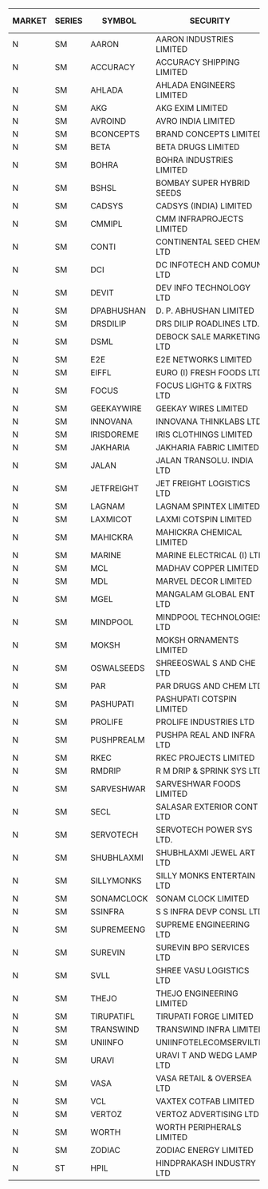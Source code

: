 


| MARKET | SERIES | SYMBOL | SECURITY | PREV CL PR | OPEN PRICE | HIGH PRICE | LOW PRICE | CLOSE PRICE | NET TRDVAL | NET TRDQTY | CORP IND | HI 52 WK | LO 52 WK |
| ----- | ----- | ----- | ----- | ----- | ----- | ----- | ----- | ----- | ----- | ----- | ----- | ----- | ----- |
| N | SM | AARON | AARON INDUSTRIES LIMITED | 48.75 | 48.60 | 48.60 | 48.60 | 48.60 | 160380.00 | 3300 |  | 53.50 | 39.00 |
| N | SM | ACCURACY | ACCURACY SHIPPING LIMITED | 22.85 | 23.95 | 23.95 | 23.00 | 23.00 | 185520.00 | 8000 |  | 87.00 | 20.80 |
| N | SM | AHLADA | AHLADA ENGINEERS LIMITED | 53.85 | 57.15 | 60.00 | 57.15 | 57.50 | 354550.00 | 6000 |  | 140.00 | 36.30 |
| N | SM | AKG | AKG EXIM LIMITED | 34.00 | 33.50 | 33.50 | 33.50 | 33.50 | 134000.00 | 4000 |  | 37.00 | 30.00 |
| N | SM | AVROIND | AVRO INDIA LIMITED | 57.00 | 57.00 | 59.60 | 57.00 | 58.30 | 233200.00 | 4000 |  | 59.60 | 25.70 |
| N | SM | BCONCEPTS | BRAND CONCEPTS LIMITED | 26.00 | 26.05 | 26.40 | 26.05 | 26.40 | 235500.00 | 9000 |  | 74.50 | 23.90 |
| N | SM | BETA | BETA DRUGS LIMITED | 66.00 | 64.00 | 65.00 | 64.00 | 65.00 | 155200.00 | 2400 |  | 124.00 | 57.60 |
| N | SM | BOHRA | BOHRA INDUSTRIES LIMITED | 1.25 | 1.20 | 1.20 | 1.20 | 1.20 | 12000.00 | 10000 |  | 21.50 | 1.20 |
| N | SM | BSHSL | BOMBAY SUPER HYBRID SEEDS | 108.00 | 107.00 | 109.00 | 107.00 | 109.00 | 389400.00 | 3600 |  | 136.00 | 106.50 |
| N | SM | CADSYS | CADSYS (INDIA) LIMITED | 32.90 | 33.90 | 33.90 | 33.90 | 33.90 | 67800.00 | 2000 |  | 63.45 | 31.50 |
| N | SM | CMMIPL | CMM INFRAPROJECTS LIMITED | 8.45 | 8.85 | 8.85 | 8.85 | 8.85 | 106200.00 | 12000 |  | 10.50 | 2.45 |
| N | SM | CONTI | CONTINENTAL SEED CHEM LTD | 94.00 | 97.05 | 98.70 | 97.00 | 98.60 | 31780600.00 | 324000 |  | 98.70 | 11.85 |
| N | SM | DCI | DC INFOTECH AND COMUN LTD | 45.25 | 45.20 | 45.20 | 45.20 | 45.20 | 678000.00 | 15000 |  | 45.50 | 45.20 |
| N | SM | DEVIT | DEV INFO TECHNOLOGY LTD | 75.05 | 75.50 | 75.65 | 75.50 | 75.65 | 226725.00 | 3000 |  | 101.00 | 65.00 |
| N | SM | DPABHUSHAN | D. P. ABHUSHAN LIMITED | 60.00 | 58.55 | 58.55 | 58.55 | 58.55 | 234200.00 | 4000 |  | 61.00 | 37.50 |
| N | SM | DRSDILIP | DRS DILIP ROADLINES LTD. | 75.05 | 75.05 | 75.05 | 75.05 | 75.05 | 120080.00 | 1600 |  | 78.00 | 61.00 |
| N | SM | DSML | DEBOCK SALE MARKETING LTD | 5.45 | 5.25 | 5.65 | 5.20 | 5.65 | 96600.00 | 18000 |  | 12.05 | 3.55 |
| N | SM | E2E | E2E NETWORKS LIMITED | 19.40 | 18.80 | 18.90 | 18.45 | 18.45 | 633800.00 | 34000 |  | 57.00 | 18.45 |
| N | SM | EIFFL | EURO (I) FRESH FOODS LTD | 115.25 | 114.50 | 114.80 | 114.50 | 114.80 | 550560.00 | 4800 |  | 131.00 | 81.00 |
| N | SM | FOCUS | FOCUS LIGHTG & FIXTRS LTD | 34.00 | 34.00 | 34.00 | 34.00 | 34.00 | 102000.00 | 3000 |  | 178.00 | 29.45 |
| N | SM | GEEKAYWIRE | GEEKAY WIRES LIMITED | 39.00 | 39.00 | 39.00 | 39.00 | 39.00 | 468000.00 | 12000 |  | 39.00 | 31.00 |
| N | SM | INNOVANA | INNOVANA THINKLABS LTD. | 103.50 | 107.00 | 108.65 | 102.45 | 103.80 | 837100.00 | 8000 |  | 416.00 | 102.00 |
| N | SM | IRISDOREME | IRIS CLOTHINGS LIMITED | 128.00 | 129.00 | 133.00 | 129.00 | 133.00 | 836800.00 | 6400 |  | 145.00 | 97.00 |
| N | SM | JAKHARIA | JAKHARIA FABRIC LIMITED | 180.00 | 181.00 | 181.00 | 181.00 | 181.00 | 1013600.00 | 5600 |  | 207.00 | 180.00 |
| N | SM | JALAN | JALAN TRANSOLU. INDIA LTD | 5.35 | 5.60 | 5.60 | 5.60 | 5.60 | 67200.00 | 12000 |  | 18.10 | 2.85 |
| N | SM | JETFREIGHT | JET FREIGHT LOGISTICS LTD | 15.05 | 15.80 | 15.80 | 15.80 | 15.80 | 63200.00 | 4000 |  | 26.00 | 15.05 |
| N | SM | LAGNAM | LAGNAM SPINTEX LIMITED | 10.25 | 10.25 | 10.25 | 10.25 | 10.25 | 30750.00 | 3000 |  | 16.45 | 10.00 |
| N | SM | LAXMICOT | LAXMI COTSPIN LIMITED | 9.20 | 8.10 | 8.10 | 8.10 | 8.10 | 48600.00 | 6000 |  | 14.80 | 8.10 |
| N | SM | MAHICKRA | MAHICKRA CHEMICAL LIMITED | 88.15 | 88.00 | 88.00 | 88.00 | 88.00 | 264000.00 | 3000 |  | 93.50 | 40.80 |
| N | SM | MARINE | MARINE ELECTRICAL (I) LTD | 99.95 | 100.00 | 100.10 | 98.00 | 99.75 | 1192300.00 | 12000 |  | 123.00 | 88.00 |
| N | SM | MCL | MADHAV COPPER LIMITED | 100.70 | 96.95 | 102.00 | 96.95 | 100.40 | 5543160.00 | 55200 |  | 358.00 | 96.95 |
| N | SM | MDL | MARVEL DECOR LIMITED | 21.70 | 22.70 | 22.70 | 22.70 | 22.70 | 45400.00 | 2000 |  | 39.00 | 13.90 |
| N | SM | MGEL | MANGALAM GLOBAL ENT LTD | 53.05 | 53.05 | 53.05 | 53.05 | 53.05 | 106100.00 | 2000 |  | 54.00 | 51.05 |
| N | SM | MINDPOOL | MINDPOOL TECHNOLOGIES LTD | 15.00 | 15.00 | 15.00 | 15.00 | 15.00 | 120000.00 | 8000 |  | 30.00 | 14.10 |
| N | SM | MOKSH | MOKSH ORNAMENTS LIMITED | 26.05 | 26.05 | 26.05 | 26.05 | 26.05 | 78150.00 | 3000 |  | 27.50 | 16.25 |
| N | SM | OSWALSEEDS | SHREEOSWAL S AND CHE LTD | 27.95 | 28.45 | 28.55 | 28.45 | 28.55 | 342000.00 | 12000 |  | 29.90 | 19.95 |
| N | SM | PAR | PAR DRUGS AND CHEM LTD | 37.00 | 35.05 | 35.05 | 35.05 | 35.05 | 70100.00 | 2000 |  | 56.00 | 35.05 |
| N | SM | PASHUPATI | PASHUPATI COTSPIN LIMITED | 57.50 | 57.35 | 57.50 | 57.35 | 57.50 | 3949040.00 | 68800 |  | 75.00 | 46.25 |
| N | SM | PROLIFE | PROLIFE INDUSTRIES LTD | 31.55 | 33.10 | 33.10 | 33.10 | 33.10 | 297900.00 | 9000 |  | 33.10 | 22.90 |
| N | SM | PUSHPREALM | PUSHPA REAL AND INFRA LTD | 7.40 | 7.75 | 7.75 | 7.75 | 7.75 | 15500.00 | 2000 |  | 24.50 | 3.70 |
| N | SM | RKEC | RKEC PROJECTS LIMITED | 56.60 | 57.00 | 57.00 | 57.00 | 57.00 | 171000.00 | 3000 |  | 68.00 | 35.00 |
| N | SM | RMDRIP | R M DRIP & SPRINK SYS LTD | 31.90 | 31.00 | 31.95 | 31.00 | 31.95 | 125900.00 | 4000 |  | 56.50 | 13.00 |
| N | SM | SARVESHWAR | SARVESHWAR FOODS LIMITED | 15.10 | 14.65 | 14.65 | 14.65 | 14.65 | 23440.00 | 1600 |  | 43.85 | 14.50 |
| N | SM | SECL | SALASAR EXTERIOR CONT LTD | 47.00 | 48.90 | 48.90 | 48.90 | 48.90 | 293400.00 | 6000 |  | 62.25 | 38.50 |
| N | SM | SERVOTECH | SERVOTECH POWER SYS LTD. | 9.90 | 10.40 | 10.40 | 10.00 | 10.00 | 81600.00 | 8000 |  | 24.50 | 6.50 |
| N | SM | SHUBHLAXMI | SHUBHLAXMI JEWEL ART LTD | 43.00 | 41.50 | 41.70 | 41.50 | 41.70 | 249500.00 | 6000 |  | 209.50 | 35.00 |
| N | SM | SILLYMONKS | SILLY MONKS ENTERTAIN LTD | 79.00 | 82.00 | 82.00 | 82.00 | 82.00 | 98400.00 | 1200 |  | 88.00 | 48.60 |
| N | SM | SONAMCLOCK | SONAM CLOCK LIMITED | 37.80 | 38.00 | 38.00 | 38.00 | 38.00 | 570000.00 | 15000 |  | 41.95 | 36.90 |
| N | SM | SSINFRA | S S INFRA DEVP CONSL LTD | 13.85 | 13.25 | 13.25 | 13.20 | 13.20 | 158550.00 | 12000 |  | 19.35 | 8.80 |
| N | SM | SUPREMEENG | SUPREME ENGINEERING LTD | 28.80 | 28.50 | 28.50 | 28.40 | 28.50 | 569000.00 | 20000 |  | 42.00 | 20.50 |
| N | SM | SUREVIN | SUREVIN BPO SERVICES LTD | 70.00 | 71.00 | 71.00 | 71.00 | 71.00 | 852000.00 | 12000 |  | 111.00 | 70.00 |
| N | SM | SVLL | SHREE VASU LOGISTICS LTD | 101.40 | 101.80 | 101.80 | 101.80 | 101.80 | 101800.00 | 1000 |  | 130.00 | 75.00 |
| N | SM | THEJO | THEJO ENGINEERING LIMITED | 510.00 | 510.00 | 512.00 | 510.00 | 510.00 | 3265220.00 | 6400 |  | 600.00 | 470.25 |
| N | SM | TIRUPATIFL | TIRUPATI FORGE LIMITED | 30.80 | 30.50 | 30.90 | 30.50 | 30.90 | 196480.00 | 6400 |  | 51.00 | 25.55 |
| N | SM | TRANSWIND | TRANSWIND INFRA LIMITED | 4.10 | 4.30 | 4.30 | 4.30 | 4.30 | 17200.00 | 4000 |  | 10.50 | 3.20 |
| N | SM | UNIINFO | UNIINFOTELECOMSERVILTD | 29.60 | 29.25 | 30.15 | 29.25 | 29.85 | 417300.00 | 14000 |  | 44.80 | 16.40 |
| N | SM | URAVI | URAVI T AND WEDG LAMP LTD | 102.00 | 101.90 | 101.90 | 101.90 | 101.90 | 122280.00 | 1200 |  | 120.50 | 91.00 |
| N | SM | VASA | VASA RETAIL & OVERSEA LTD | 7.85 | 7.50 | 7.50 | 7.50 | 7.50 | 180000.00 | 24000 |  | 26.10 | 7.50 |
| N | SM | VCL | VAXTEX COTFAB LIMITED | 22.65 | 22.70 | 22.70 | 22.70 | 22.70 | 136200.00 | 6000 |  | 25.50 | 20.00 |
| N | SM | VERTOZ | VERTOZ ADVERTISING LTD | 85.35 | 83.20 | 94.20 | 83.20 | 94.20 | 425760.00 | 4800 |  | 211.00 | 71.00 |
| N | SM | WORTH | WORTH PERIPHERALS LIMITED | 45.60 | 44.50 | 44.50 | 44.00 | 44.00 | 132750.00 | 3000 |  | 72.95 | 39.00 |
| N | SM | ZODIAC | ZODIAC ENERGY LIMITED | 21.00 | 20.00 | 20.00 | 19.95 | 19.95 | 79900.00 | 4000 |  | 32.00 | 14.30 |
| N | ST | HPIL | HINDPRAKASH INDUSTRY LTD | 41.50 | 41.00 | 41.00 | 41.00 | 41.00 | 123000.00 | 3000 |  | 42.70 | 40.70 |



